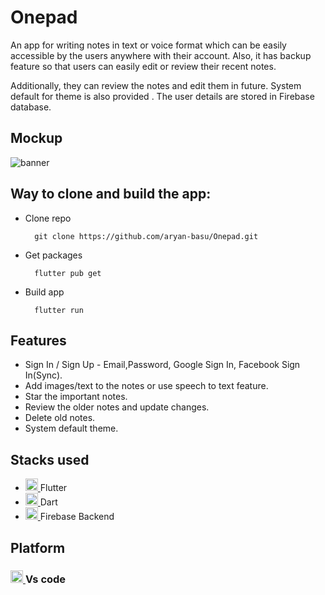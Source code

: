 # Onepad

An app for writing notes in text or voice format which can be easily accessible by the users anywhere with their account. Also, it has backup feature so that users can easily edit or review their recent notes.

Additionally, they can review the notes and edit them in future. 
System default for theme is also provided .
The user details are  stored in Firebase database.

## Mockup

![banner](https://github.com/aryan-basu/Onepad/commit/e178378d350929ca8c1bd7163cbb1cf648d348ed?short_path=77f93c5#diff-77f93c5465c70fdcc66739cc73e0413a1cb6ba360a6c8888c1a1d4cd5e763cb3)


## Way to clone and build the app:
- Clone repo

		git clone https://github.com/aryan-basu/Onepad.git

- Get packages

		flutter pub get
- Build app

		flutter run
		
## Features 
- Sign In / Sign Up - Email,Password, Google Sign In, Facebook Sign In(Sync).
- Add images/text to the notes or use speech to text feature.
- Star the important notes.
- Review the older notes and update changes.
- Delete old notes.
- System default theme.

## Stacks used
* <a href="https://flutter.dev" target="_blank"> <img src="https://www.vectorlogo.zone/logos/flutterio/flutterio-icon.svg" alt="flutter" width="20" height="20"/> </a> Flutter
* <a href="https://dart.dev" target="_blank"> <img src="https://www.vectorlogo.zone/logos/dartlang/dartlang-icon.svg" alt="dart" width="20" height="20"/> </a> Dart
* <a href="https://firebase.google.com/" target="_blank"> <img src="https://www.vectorlogo.zone/logos/firebase/firebase-icon.svg" alt="firebase" width="20" height="20"/> </a> Firebase Backend


## Platform
 <h3> <a href="https://flutter.dev" target="_blank"> <img src="https://i.pinimg.com/originals/00/f4/05/00f40564d281eee8dbb931024b8e6975.png" alt="flutter" width="20" height="20"/> </a> Vs code </h3>




